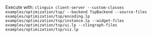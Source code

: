 Execute with: `clinguin client-server --custom-classes examples/optimization/tsp/ --backend TspBackend --source-files examples/optimization/tsp/encoding.lp examples/optimization/tsp/instance.lp --widget-files examples/optimization/tsp/ui.lp --clingraph-files examples/optimization/tsp/viz.lp`
